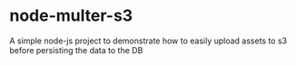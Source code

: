 # node-multer-s3
A simple node-js project to demonstrate how to easily upload assets to s3 before persisting the data to the DB
